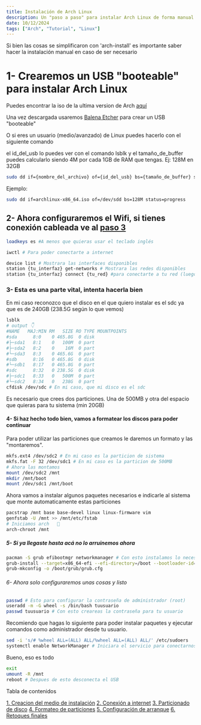 ```yaml
---
title: Instalación de Arch Linux
description: Un "paso a paso" para instalar Arch Linux de forma manual y basica
date: 10/12/2024
tags: ["Arch", "Tutorial", "Linux"]
---
```

<p class="mb-8">Si bien las cosas se simplificaron con 'arch-install' es importante saber hacer la instalación manual en caso de ser necesario</p>
<h1 id="instalacion" class="mt-12 text-2xl font-bold">1- Crearemos un USB "booteable" para instalar Arch Linux</h1>
<p class="mb-5">Puedes encontrar la iso de la ultima version de Arch <a class="hover:text-blue-400 underline decoration-wavy" href="https://geo.mirror.pkgbuild.com/iso/" target="_blank">aquí</a>
<p class="mb-5">Una vez descargada usaremos <a class="hover:text-blue-400 underline decoration-wavy" href="https://etcher.balena.io/#download-etcher" target="_blank">Balena Etcher</a> para crear un USB "booteable"</p>
<p>O si eres un usuario (medio/avanzado) de Linux puedes hacerlo con el siguiente comando</p>
<p>el id_del_usb lo puedes ver con el comando lsblk y el tamaño_de_buffer puedes calcularlo siendo 4M por cada 1GB de RAM que tengas. Ej: 128M en 32GB</p>

```bash
sudo dd if={nombre_del_archivo} of={id_del_usb} bs={tamaño_de_buffer} status=progress
```
Ejemplo:
```bash
sudo dd if=archlinux-x86_64.iso of=/dev/sdd bs=128M status=progress
```
<h2 id="wifi" class="mt-12 text-2xl font-bold">2- Ahora configuraremos el Wifi, si tienes conexión cableada ve al <a class="opacity-80 hover:text-blue-400" href="#discos">paso 3</a></h2>

```bash
loadkeys es #A menos que quieras usar el teclado inglés
```
```bash
iwctl # Para poder conectarte a internet
```
```bash
device list # Mostrara las interfaces disponibles
station {tu_interfaz} get-networks # Mostrara las redes disponibles 
station {tu_interfaz} connect {tu_red} #para conectarte a tu red (luego te pedira la contraseña)
```
<h3 id="discos" class="mt-12 text-2xl font-bold">3- Esta es una parte vital, intenta hacerla bien</h3>
En mi caso reconozco que el disco en el que quiero instalar es el sdc ya que es de 240GB (238.5G según lo que vemos)

```bash
lsblk
# output 👇
#NAME   MAJ:MIN RM   SIZE RO TYPE MOUNTPOINTS
#sda      8:0    0 465.8G  0 disk 
#├─sda1   8:1    0   100M  0 part 
#├─sda2   8:2    0    16M  0 part 
#└─sda3   8:3    0 465.6G  0 part 
#sdb      8:16   0 465.8G  0 disk 
#└─sdb1   8:17   0 465.8G  0 part 
#sdc      8:32   0 238.5G  0 disk 
#├─sdc1   8:33   0   500M  0 part 
#└─sdc2   8:34   0   238G  0 part 
cfdisk /dev/sdc # En mi caso, que mi disco es el sdc
```
Es necesario que crees dos particiones. Una de 500MB y otra del espacio que quieras para tu sistema (min 20GB)
<h4 id="formato" class="mt-12 text-2xl font-bold">4- Si haz hecho todo bien, vamos a formatear los discos para poder continuar</h4>

Para poder utilizar las particiones que creamos le daremos un formato y las "montaremos".
```bash
mkfs.ext4 /dev/sdc2 # En mi caso es la particion de sistema
mkfs.fat -F 32 /dev/sdc1 # En mi caso es la particion de 500MB
# Ahora las montamos
mount /dev/sdc2 /mnt
mkdir /mnt/boot
mount /dev/sdc1 /mnt/boot
```
Ahora vamos a instalar algunos paquetes necesarios e indicarle al sistema que monte automaticamente estas particiones
```bash
pacstrap /mnt base base-devel linux linux-firmware vim
genfstab -U /mnt >> /mnt/etc/fstab
# Iniciamos arch   🥁
arch-chroot /mnt
```
<h5 id="grub" class="mt-12 text-2xl font-bold">5- Si ya llegaste hasta acá no lo arruinemos ahora</h5>

```bash
pacman -S grub efibootmgr networkmanager # Con esto instalamos lo necesario para arrancar el sistema y gestionar el wifi
grub-install --target=x86_64-efi --efi-directory=/boot --bootloader-id=GRUB
grub-mkconfig -o /boot/grub/grub.cfg
```
<h6 id="final" class="mt-12 text-2xl font-bold">6- Ahora solo configuraremos unas cosas y listo</h6>

```bash
passwd # Esto para configurar la contraseña de administrador (root)
useradd -m -G wheel -s /bin/bash tuusuario
passwd tuusuario # Con esto creareas la contraseña para tu usuario
```
Recomiendo que hagas lo siguiente para poder instalar paquetes y ejecutar comandos como administrador desde tu usuario.
```bash
sed -i 's/# %wheel ALL=(ALL) ALL/%wheel ALL=(ALL) ALL/' /etc/sudoers
systemctl enable NetworkManager # Iniciara el servicio para conectarnos a la red cada vez que inicie sesion
```
Bueno, eso es todo
```bash
exit
umount -R /mnt
reboot # Despues de esto desconecta el USB
```

<div class="absolute right-4 top-20 flex fixed flex-col">
<p class="text-lg underline">Tabla de contenidos</p>
<a class="opacity-70 hover:text-blue-400 duration-100" href="#instalacion">1. Creacion del medio de instalación</a>
<a class="opacity-70 hover:text-blue-400 duration-100" href="#wifi">2. Conexión a internet</a>
<a class="opacity-70 hover:text-blue-400 duration-100" href="#discos">3. Particionado de disco</a>
<a class="opacity-70 hover:text-blue-400 duration-100" href="#formato">4. Formateo de particiones</a>
<a class="opacity-70 hover:text-blue-400 duration-100" href="#grub">5. Configuración de arranque</a>
<a class="opacity-70 hover:text-blue-400 duration-100" href="#final">6. Retoques finales</a>
</div>

